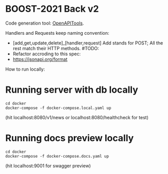 # BOOST-2021 Back v2

Code generation tool: [OpenAPITools](https://github.com/OpenAPITools/openapi-generator#overview).

Handlers and Requests keep naming convention:
- [add,get,update,delete]_[handler,request]
Add stands for POST;
All the rest match their HTTP methods.
#TODO:
- Refactor accroding to this spec:
- https://jsonapi.org/format

How to run locally:
# Running server with db locally
```
cd docker
docker-compose -f docker-compose.local.yaml up
```
(hit localhost:8080/v1/news or localhost:8080/healthcheck for test)

# Running docs preview locally
```
cd docker
docker-compose -f docker-compose.docs.yaml up
```
(hit localhost:9001 for swagger preview)